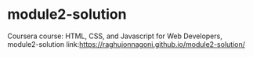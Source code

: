# module2-solution
Coursera course: HTML, CSS, and Javascript for Web Developers, module2-solution
link:https://raghujonnagoni.github.io/module2-solution/
